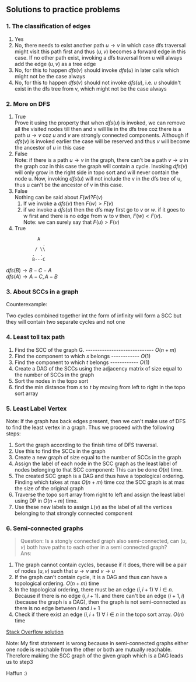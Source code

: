 ## Solutions to practice problems

### 1. The classification of edges
1. Yes
2. No, there needs to exist another path $u\rightarrow v$ in which case dfs traversal might visit this path first and thus $(u, v)$ becomes a forward edge in this case. If no other path exist, invoking a dfs traversal from u will always add the edge $(u, v)$ as a tree edge
3. No, for this to happen $dfs(v)$ should invoke $dfs(u)$ in later calls which might not be the case always
4. No, for this to happen $dfs(v)$ should not invoke $dfs(u)$, i.e. $u$ shouldn't exist in the dfs tree from v, which might not be the case always

### 2. More on DFS
1. True <br>
    Prove it using the property that when $dfs(u)$ is invoked, we can remove all the visited nodes till then and v will lie in the dfs tree coz there is a path $u\rightarrow v$ coz $u$ and $v$ are strongly connected components. Although if $dfs(v)$ is invoked earlier the case will be reserved and thus $v$ will become the ancestor of $u$ in this case 
2. False <br>
    Note: if there is a path $u \rightarrow v$ in the graph, there can't be a path $v \rightarrow u$ in the graph coz in this case the graph will contain a cycle. Invoking $dfs(v)$ will only grow in the right side in topo sort and will never contain the node u. Now, invoking $dfs(u)$ will not include the v in the dfs tree of u, thus u can't be the ancestor of v in this case.
3. False <br>
    Nothing can be said about $F(w) ? F(v)$
    1. If we invoke a $dfs(v)$ then $F(w) > F(v)$
    2. if we invoke a $dfs(u)$ then the dfs may first go to $v$ or $w$. if it goes to w first and there is no edge from w to v then, $F(w) < F(v)$. <br>
    Note: we can surely say that $F(u) > F(v)$
4. True
```
            A
              .
           / \\
          .  .
          B---C
```
$dfs(B)\rightarrow B-C-A$ <br>
$dfs(A)\rightarrow A-C, A-B$

### 3. About SCCs in a graph
Counterexample: 

Two cycles combined together int the form of infinity will form a SCC but they will contain two separate cycles and not one

### 4. Least toll tax path
1. Find the SCC of the graph G. ----------------------------- $O(n+m)$
2. Find the component to which $s$ belongs ------------ $O(1)$
3. Find the component to which $t$ belongs ------------ $O(1)$
4. Create a DAG of the SCCs using the adjacency matrix of size equal to the number of SCCs in the graph
5. Sort the nodes in the topo sort
6. find the min distance from $s$ to $t$ by moving from left to right in the topo sort array

### 5. Least Label Vertex
Note: If the graph has back edges present, then we can't make use of DFS to find the least vertex in a graph. Thus we proceed with the following steps:

1. Sort the graph according to the finish time of DFS traversal.
2. Use this to find the SCCs in the graph
3. Create a new graph of size equal to the number of SCCs in the graph
4. Assign the label of each node in the SCC graph as the least label of nodes belonging to that SCC component: This can be done $O(n)$ time.
5. The created SCC graph is a DAG and thus have a topological ordering. Finding which takes at max $O(n+m)$ time coz the SCC graph is at max the size of the original graph
6. Traverse the topo sort array from right to left and assign the least label using DP in $O(n+m)$ time.
7. Use these new labels to assign $L(v)$ as the label of all the vertices belonging to that strongly connected component

### 6. Semi-connected graphs

>Question: Is a stongly connected graph also semi-connected, can $(u,v)$ both have paths to each other in a semi connected graph?<br>
Ans: 
1. The graph cannot contain cycles, because if it does, there will be a pair of nodes $(u,v)$ such that $u\rightarrow v$ and $v\rightarrow u$
2. If the graph can't contain cycle, it is a DAG and thus can have a topological ordering.  $O(n+m)$  time
3. In the topological ordering, there must be an edge $(i, i+1)$ $\forall\ i \in n$. Because if there is no edge $(i, i+1)$. and there can't be an edge $(i+1, i)$ (because the graph is a DAG), then the graph is not semi-connected as there is no edge between $i$ and $i+1$
4. Check if there exist an edge $(i, i+1)\ \forall\ i \in n$ in the topo sort array. $O(n)$ time

[Stack Overflow solution](https://stackoverflow.com/questions/30642383/determine-if-a-graph-is-semi-connected-or-not)

Note: My first statement is wrong because in semi-connected graphs either one node is reachable from the other or both are mutually reachable. Therefore making the SCC graph of the given graph which is a DAG leads us to step3

Haffun :)